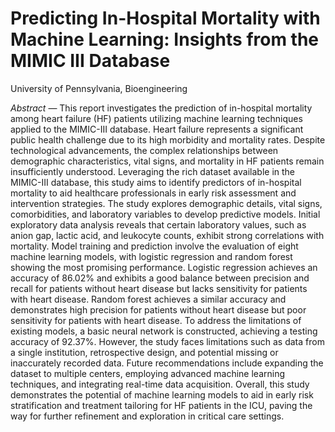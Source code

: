 # Predicting In-Hospital Mortality with Machine Learning: Insights from the MIMIC III Database

University of Pennsylvania, Bioengineering

_Abstract_ — This report investigates the prediction of in-hospital mortality among heart failure (HF) patients utilizing machine learning techniques applied to the MIMIC-III database. 
Heart failure represents a significant public health challenge due to its high morbidity and mortality rates. Despite technological advancements, the complex relationships between demographic characteristics, vital signs, and mortality in HF patients remain insufficiently understood. 
Leveraging the rich dataset available in the MIMIC-III database, this study aims to identify predictors of in-hospital mortality to aid healthcare professionals in early risk assessment and intervention strategies.
The study explores demographic details, vital signs, comorbidities, and laboratory variables to develop predictive models. 
Initial exploratory data analysis reveals that certain laboratory values, such as anion gap, lactic acid, and leukocyte counts, exhibit strong correlations with mortality. 
Model training and prediction involve the evaluation of eight machine learning models, with logistic regression and random forest showing the most promising performance.
Logistic regression achieves an accuracy of 86.02% and exhibits a good balance between precision and recall for patients without heart disease but lacks sensitivity for patients with heart disease. 
Random forest achieves a similar accuracy and demonstrates high precision for patients without heart disease but poor sensitivity for patients with heart disease.
To address the limitations of existing models, a basic neural network is constructed, achieving a testing accuracy of 92.37%. 
However, the study faces limitations such as data from a single institution, retrospective design, and potential missing or inaccurately recorded data.
Future recommendations include expanding the dataset to multiple centers, employing advanced machine learning techniques, and integrating real-time data acquisition. 
Overall, this study demonstrates the potential of machine learning models to aid in early risk stratification and treatment tailoring for HF patients in the ICU, paving the way for further refinement and exploration in critical care settings.






